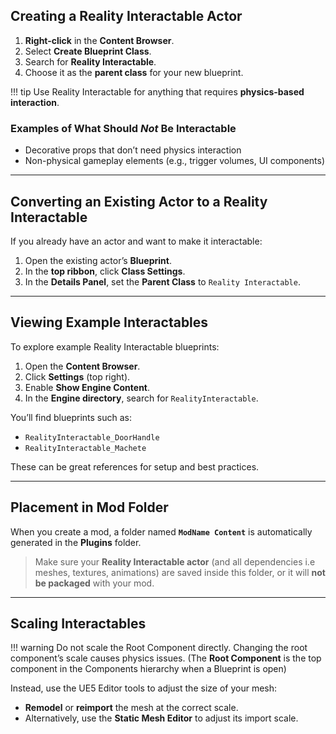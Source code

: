 ## Creating a Reality Interactable Actor

1. **Right-click** in the **Content Browser**.  
2. Select **Create Blueprint Class**.  
3. Search for **Reality Interactable**.  
4. Choose it as the **parent class** for your new blueprint.

!!! tip
    Use Reality Interactable for anything that requires **physics-based interaction**.

### Examples of What Should *Not* Be Interactable

- Decorative props that don’t need physics interaction  
- Non-physical gameplay elements (e.g., trigger volumes, UI components)

---

## Converting an Existing Actor to a Reality Interactable

If you already have an actor and want to make it interactable:

1. Open the existing actor’s **Blueprint**.  
2. In the **top ribbon**, click **Class Settings**.  
3. In the **Details Panel**, set the **Parent Class** to `Reality Interactable`.

---

## Viewing Example Interactables

To explore example Reality Interactable blueprints:

1. Open the **Content Browser**.  
2. Click **Settings** (top right).  
3. Enable **Show Engine Content**.  
4. In the **Engine directory**, search for `RealityInteractable`.

You’ll find blueprints such as:

- `RealityInteractable_DoorHandle`  
- `RealityInteractable_Machete`

These can be great references for setup and best practices.

---

## Placement in Mod Folder

When you create a mod, a folder named **`ModName Content`** is automatically generated in the **Plugins** folder.

> Make sure your **Reality Interactable actor** (and all dependencies i.e meshes, textures, animations) are saved inside this folder, or it will **not be packaged** with your mod.

---

## Scaling Interactables
!!! warning
    Do not scale the Root Component directly. Changing the root component’s scale causes physics issues. (The **Root Component** is the top component in the Components hierarchy when a Blueprint is open)

Instead, use the UE5 Editor tools to adjust the size of your mesh:

- **Remodel** or **reimport** the mesh at the correct scale.  
- Alternatively, use the **Static Mesh Editor** to adjust its import scale.